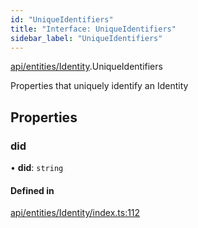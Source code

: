 ```yaml
---
id: "UniqueIdentifiers"
title: "Interface: UniqueIdentifiers"
sidebar_label: "UniqueIdentifiers"
---
```


[api/entities/Identity](../../../../../modules/API/Entities/Identity/Identity.md).UniqueIdentifiers

Properties that uniquely identify an Identity

## Properties

### did

• **did**: `string`

#### Defined in

[api/entities/Identity/index.ts:112](https://github.com/PolymeshAssociation/polymesh-sdk/blob/978e4ded6/src/api/entities/Identity/index.ts#L112)
